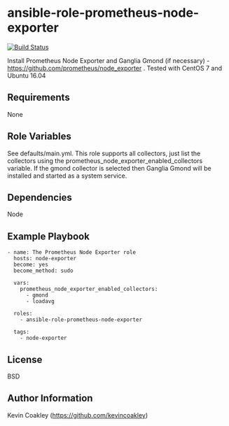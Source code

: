 ansible-role-prometheus-node-exporter
=====================================

[![Build Status](https://travis-ci.org/kevincoakley/ansible-role-prometheus-node-exporter.svg?branch=master)](https://travis-ci.org/kevincoakley/ansible-role-prometheus-node-exporter)

Install Prometheus Node Exporter and Ganglia Gmond (if necessary) - https://github.com/prometheus/node_exporter . Tested with CentOS 7 and Ubuntu 16.04

Requirements
------------

None

Role Variables
--------------

See defaults/main.yml. This role supports all collectors, just list the collectors using the prometheus_node_exporter_enabled_collectors variable. If the gmond collector is selected then Ganglia Gmond will be installed and started as a system service.

Dependencies
------------

Node

Example Playbook
----------------

    - name: The Prometheus Node Exporter role
      hosts: node-exporter
      become: yes
      become_method: sudo

      vars:
        prometheus_node_exporter_enabled_collectors:
          - gmond
          - loadavg

      roles:
        - ansible-role-prometheus-node-exporter

      tags:
        - node-exporter


License
-------

BSD

Author Information
------------------

Kevin Coakley (https://github.com/kevincoakley)
